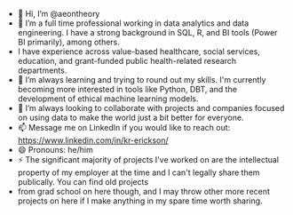 - 👋 Hi, I’m @aeontheory
- 👀 I’m a full time professional working in data analytics and data engineering. I have a strong background in SQL, R, and BI tools (Power BI primarily), among others.
- I have experience across value-based healthcare, social services, education, and grant-funded public health-related research departments.
- 🌱 I’m always learning and trying to round out my skills. I'm currently becoming more interested in tools like Python, DBT, and the development of ethical machine learning models.
- 💞️ I’m always looking to collaborate with projects and companies focused on using data to make the world just a bit better for everyone.
- 📫 Message me on LinkedIn if you would like to reach out: https://www.linkedin.com/in/kr-erickson/
- 😄 Pronouns: he/him
- ⚡ The significant majority of projects I've worked on are the intellectual property of my employer at the time and I can't legally share them publically. You can find old projects
- from grad school on here though, and I may throw other more recent projects on here if I make anything in my spare time worth sharing.

<!---
aeontheory/aeontheory is a ✨ special ✨ repository because its `README.md` (this file) appears on your GitHub profile.
You can click the Preview link to take a look at your changes.
--->
